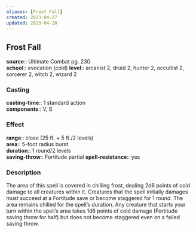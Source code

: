 ```yaml
---
aliases: [Frost Fall]
created: 2023-04-27
updated: 2023-04-28
---
```


## Frost Fall

**source**:: Ultimate Combat pg. 230  
**school**:: evocation (cold)
**level**:: arcanist 2, druid 2, hunter 2, occultist 2, sorcerer 2, witch 2, wizard 2

### Casting

**casting-time**:: 1 standard action  
**components**:: V, S

### Effect

**range**:: close (25 ft. + 5 ft./2 levels)  
**area**:: 5-foot radius burst  
**duration**:: 1 round/2 levels  
**saving-throw**:: Fortitude partial
**spell-resistance**:: yes

### Description

The area of this spell is covered in chilling frost, dealing 2d6 points of cold damage to all creatures within it. Creatures that the spell initially damages must succeed at a Fortitude save or become staggered for 1 round. The area remains chilled for the spell’s duration. Any creature that starts your turn within the spell’s area takes 1d6 points of cold damage (Fortitude saving throw for half) but does not become staggered even on a failed saving throw.
